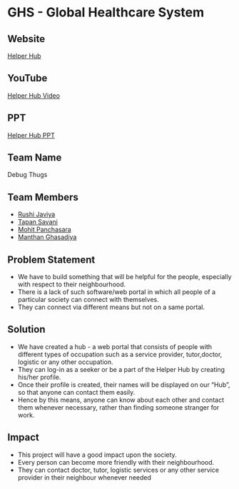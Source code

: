 # GHS - Global Healthcare System

## Website
[Helper Hub](https://helper-hub.herokuapp.com/)

## YouTube
[Helper Hub Video](https://youtu.be/IoUW8E62lmg)

## PPT
[Helper Hub PPT](https://docs.google.com/presentation/d/1qH5LHa3j-EDy17cpWjfQXLzVRmrQb-8MiAU7cyPy66w/edit?usp=sharing)

## Team Name 
Debug Thugs

## Team Members 
* [Rushi Javiya ](https://github.com/Rushijaviya) 
* [Tapan Savani](https://github.com/Stapan17)
* [Mohit Panchasara](https://github.com/MohitPanchasara)
* [Manthan Ghasadiya](https://github.com/manthanghasadiya)

## Problem Statement 
* We have to build something that will be helpful for the people, especially with respect to their neighbourhood.
* There is a lack of such software/web portal in which all people of a particular society can connect with themselves.
* They can connect via different means but not on a same portal.


## Solution
* We have created a hub - a web portal that consists of people with different types of occupation such as a service provider, tutor,doctor, logistic or any other occupation.
* They can log-in as a seeker or be a part of the Helper Hub by creating his/her profile.
* Once their profile is created, their names will be displayed on our “Hub”, so that anyone can contact them easily.
* Hence by this means, anyone can know about each other and contact them whenever necessary, rather than finding someone stranger for work.

## Impact
* This project will have a good impact upon the society.
* Every person can become more friendly with their neighbourhood.
* They can contact doctor, tutor, logistic services or any other service provider in their neighbour whenever needed
